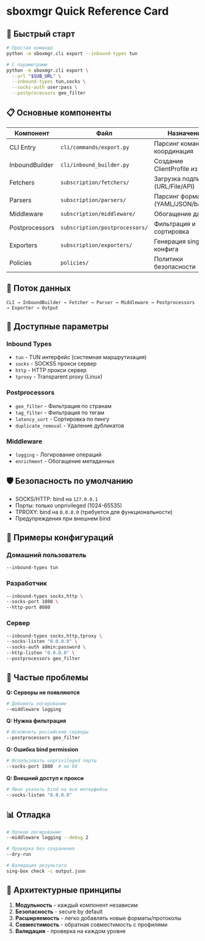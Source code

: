 # sboxmgr Quick Reference Card

## 🚀 Быстрый старт

```bash
# Простая команда
python -m sboxmgr.cli export --inbound-types tun

# С параметрами
python -m sboxmgr.cli export \
  --url "$SUB_URL" \
  --inbound-types tun,socks \
  --socks-auth user:pass \
  --postprocessors geo_filter
```

## 📋 Основные компоненты

| Компонент | Файл | Назначение |
|-----------|------|------------|
| CLI Entry | `cli/commands/export.py` | Парсинг команд, координация |
| InboundBuilder | `cli/inbound_builder.py` | Создание ClientProfile из CLI |
| Fetchers | `subscription/fetchers/` | Загрузка подписок (URL/File/API) |
| Parsers | `subscription/parsers/` | Парсинг форматов (YAML/JSON/base64) |
| Middleware | `subscription/middleware/` | Обогащение данных |
| Postprocessors | `subscription/postprocessors/` | Фильтрация и сортировка |
| Exporters | `subscription/exporters/` | Генерация sing-box конфига |
| Policies | `policies/` | Политики безопасности |

## 🔄 Поток данных

```
CLI → InboundBuilder → Fetcher → Parser → Middleware → Postprocessors → Exporter → Output
```

## 📝 Доступные параметры

### Inbound Types
- `tun` - TUN интерфейс (системная маршрутизация)
- `socks` - SOCKS5 прокси сервер
- `http` - HTTP прокси сервер
- `tproxy` - Transparent proxy (Linux)

### Postprocessors
- `geo_filter` - Фильтрация по странам
- `tag_filter` - Фильтрация по тегам
- `latency_sort` - Сортировка по пингу
- `duplicate_removal` - Удаление дубликатов

### Middleware
- `logging` - Логирование операций
- `enrichment` - Обогащение метаданных

## 🛡️ Безопасность по умолчанию

- SOCKS/HTTP: bind на `127.0.0.1`
- Порты: только unprivileged (1024-65535)
- TPROXY: bind на `0.0.0.0` (требуется для функциональности)
- Предупреждения при внешнем bind

## 🔧 Примеры конфигураций

### Домашний пользователь
```bash
--inbound-types tun
```

### Разработчик
```bash
--inbound-types socks,http \
--socks-port 1080 \
--http-port 8080
```

### Сервер
```bash
--inbound-types socks,http,tproxy \
--socks-listen "0.0.0.0" \
--socks-auth admin:password \
--http-listen "0.0.0.0" \
--postprocessors geo_filter
```

## 🚨 Частые проблемы

**Q: Серверы не появляются**
```bash
# Добавить логирование
--middleware logging
```

**Q: Нужна фильтрация**
```bash
# Исключить российские серверы
--postprocessors geo_filter
```

**Q: Ошибка bind permission**
```bash
# Использовать unprivileged порты
--socks-port 1080  # не 80
```

**Q: Внешний доступ к прокси**
```bash
# Явно указать bind на все интерфейсы
--socks-listen "0.0.0.0"
```

## 📊 Отладка

```bash
# Полное логирование
--middleware logging --debug 2

# Проверка без сохранения
--dry-run

# Валидация результата
sing-box check -c output.json
```

## 🎯 Архитектурные принципы

1. **Модульность** - каждый компонент независим
2. **Безопасность** - secure by default
3. **Расширяемость** - легко добавлять новые форматы/протоколы
4. **Совместимость** - обратная совместимость с профилями
5. **Валидация** - проверка на каждом уровне 